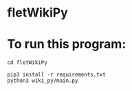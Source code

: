 # fletWikiPy
# To run this program:
```
cd fletWikiPy

pip3 install -r requirements.txt
python3 wiki_py/main.py
```
